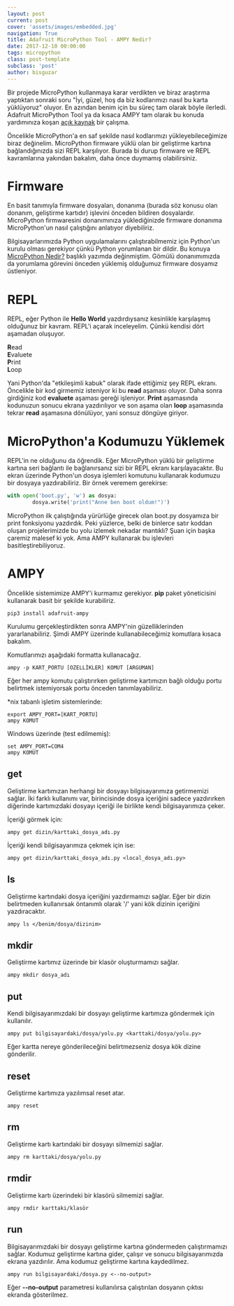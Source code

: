 ```yaml
---
layout: post
current: post
cover: 'assets/images/embedded.jpg'
navigation: True
title: Adafruit MicroPython Tool - AMPY Nedir?
date: 2017-12-10 00:00:00
tags: micropython
class: post-template
subclass: 'post'
author: bisguzar
---
```


Bir projede MicroPython kullanmaya karar verdikten ve biraz araştırma yaptıktan sonraki soru "İyi, güzel, hoş da biz kodlarımızı nasıl bu karta yüklüyoruz" oluyor. En azından benim için bu süreç tam olarak böyle ilerledi. Adafruit MicroPython Tool ya da kısaca AMPY tam olarak bu konuda yardımınıza koşan [açık kaynak](https://github.com/adafruit/ampy) bir çalışma.

Öncelikle MicroPython'a en saf şekilde nasıl kodlarımızı yükleyebileceğimize biraz değinelim. MicroPython firmware yüklü olan bir geliştirme kartına bağlandığınızda sizi REPL karşılıyor. Burada bi durup firmware ve REPL kavramlarına yakından bakalım, daha önce duymamış olabilirsiniz.

# Firmware

En basit tanımıyla firmware dosyaları, donanıma (burada söz konusu olan donanım, geliştirme kartıdır) işlevini önceden bildiren dosyalardır. 
MicroPython firmwaresini donanımınıza yüklediğinizde firmware donanıma MicroPython'un nasıl çalıştığını anlatıyor diyebiliriz.

Bilgisayarlarımızda Python uygulamalarını çalıştırabilmemiz için Python'un kurulu olması gerekiyor çünkü Python yorumlanan bir dildir. Bu konuya [MicroPython Nedir?](https://bisguzar.me/micropython-nedir/) başlıklı yazımda değinmiştim. Gömülü donanımımızda da yorumlama görevini önceden yüklemiş olduğumuz firmware dosyamız üstleniyor.

# REPL

REPL, eğer Python ile **Hello World** yazdırdıysanız kesinlikle karşılaşmış olduğunuz bir kavram. REPL'i açarak inceleyelim. Çünkü kendisi dört aşamadan oluşuyor.

**R**ead  
**E**valuete  
**P**rint  
**L**oop

Yani Python'da "etkileşimli kabuk" olarak ifade ettiğimiz şey REPL ekranı. Öncelikle bir kod girmemiz isteniyor ki bu **read** aşaması oluyor. Daha sonra girdiğiniz kod **evaluete** aşaması gereği işleniyor. **Print** aşamasında kodunuzun sonucu ekrana yazdırılıyor ve son aşama olan **loop** aşamasında tekrar **read** aşamasına dönülüyor, yani sonsuz döngüye giriyor.

# MicroPython'a Kodumuzu Yüklemek

REPL'in ne olduğunu da öğrendik. Eğer MicroPython yüklü bir geliştirme kartına seri bağlantı ile bağlanırsanız sizi bir REPL ekranı karşılayacaktır. Bu ekran üzerinde Python'un dosya işlemleri komutunu kullanarak kodumuzu bir dosyaya yazdırabiliriz. Bir örnek veremem gerekirse:

~~~python
with open('boot.py', 'w') as dosya:
        dosya.write('print("Anne ben boot oldum!")')
~~~

MicroPython ilk çalıştığında yürürlüğe girecek olan boot.py dosyamıza bir print fonksiyonu yazdırdık. Peki yüzlerce, belki de binlerce satır koddan oluşan projelerimizde bu yolu izlemek nekadar mantıklı? Şuan için başka çaremiz malesef ki yok. Ama AMPY kullanarak bu işlevleri basitleştirebiliyoruz.

# AMPY

Öncelikle sistemimize AMPY'i kurmamız gerekiyor. **pip** paket yöneticisini kullanarak basit bir şekilde kurabiliriz.

    pip3 install adafruit-ampy

Kurulumu gerçekleştirdikten sonra AMPY'nin güzelliklerinden yararlanabiliriz. Şimdi AMPY üzerinde kullanabileceğimiz komutlara kısaca bakalım.

Komutlarımızı aşağıdaki formatta kullanacağız.

    ampy -p KART_PORTU [ÖZELLİKLER] KOMUT [ARGÜMAN]
    

Eğer her ampy komutu çalıştırırken geliştirme kartımızın bağlı olduğu portu belirtmek istemiyorsak portu önceden tanımlayabiliriz.

\*nix tabanlı işletim sistemlerinde: 

    export AMPY_PORT=[KART_PORTU]
    ampy KOMUT

Windows üzerinde (test edilmemiş):
    
    set AMPY_PORT=COM4
    ampy KOMUT
    

## get
Geliştirme kartımızan herhangi bir dosyayı bilgisayarımıza getirmemizi sağlar. İki farklı kullanımı var, birincisinde dosya içeriğini sadece yazdırırken diğerinde kartımızdaki dosyayı içeriği ile birlikte kendi bilgisayarımıza çeker.

İçeriği görmek için:
    
    ampy get dizin/karttaki_dosya_adı.py
    
İçeriği kendi bilgisayarımıza çekmek için ise:

    ampy get dizin/karttaki_dosya_adı.py <local_dosya_adı.py>
    
## ls
Geliştirme kartındaki dosya içeriğini yazdırmamızı sağlar. Eğer bir dizin belirtmeden kullanırsak öntanımlı olarak '/' yani kök dizinin içeriğini yazdıracaktır.

    ampy ls </benim/dosya/dizinim>
    
## mkdir
Geliştirme kartımız üzerinde bir klasör oluşturmamızı sağlar. 

    ampy mkdir dosya_adı
    
## put
Kendi bilgisayarımızdaki bir dosyayı geliştirme kartımıza göndermek için kullanılır. 

    ampy put bilgisayardaki/dosya/yolu.py <karttaki/dosya/yolu.py>
    
Eğer kartta nereye gönderileceğini belirtmezseniz dosya kök dizine gönderilir.

## reset

Geliştirme kartımıza yazılımsal reset atar.

    ampy reset
    
## rm

Geliştirme kartı kartındaki bir dosyayı silmemizi sağlar.

    ampy rm karttaki/dosya/yolu.py
    
## rmdir

Geliştirme kartı üzerindeki bir klasörü silmemizi sağlar.

    ampy rmdir karttaki/klasör
    
## run

Bilgisayarımızdaki bir dosyayı geliştirme kartına göndermeden çalıştırmamızı sağlar. Kodumuz geliştirme kartına gider, çalışır ve sonucu bilgisayarımızda ekrana yazdırılır. Ama kodumuz geliştirme kartına kaydedilmez.

    ampy run bilgisayardaki/dosya.py <--no-output>
    
Eğer **--no-output** parametresi kullanılırsa çalıştırılan dosyanın çıktısı ekranda gösterilmez.
